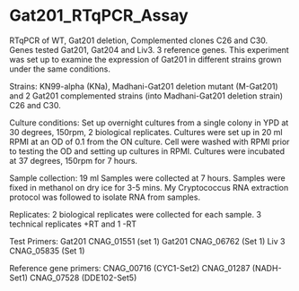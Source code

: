 # Gat201_RTqPCR_Assay
RTqPCR of WT, Gat201 deletion, Complemented clones C26 and C30. Genes tested Gat201, Gat204 and Liv3. 3 reference genes.
This experiment was set up to examine the expression of Gat201 in different strains grown under the same conditions.

Strains: 
KN99-alpha (KNa), Madhani-Gat201 deletion mutant (M-Gat201) and 2 Gat201 complemented strains (into Madhani-Gat201 deletion strain) C26 and C30.

Culture conditions:
Set up overnight cultures from a single colony in YPD at 30 degrees, 150rpm, 2 biological replicates.
Cultures were set up in 20 ml RPMI at an OD of 0.1 from the ON culture. Cell were washed with RPMI prior to testing the OD and setting up cultures in RPMI. Cultures were incubated at 37 degrees, 150rpm for 7 hours.

Sample collection: 
19 ml Samples were collected at 7 hours. Samples were fixed in methanol on dry ice for 3-5 mins. My Cryptococcus RNA extraction protocol was followed to isolate RNA from samples.

Replicates:
2 biological replicates were collected for each sample.
3 technical replicates +RT and 1 -RT

Test Primers:
Gat201 CNAG_01551 (set 1)
Gat201 CNAG_06762 (Set 1)
Liv 3 CNAG_05835 (Set 1)

Reference gene primers: 
CNAG_00716 (CYC1-Set2) 
CNAG_01287 (NADH-Set1)
CNAG_07528 (DDE102-Set5)
